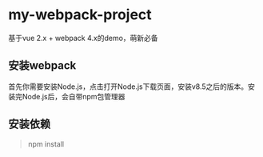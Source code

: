 # my-webpack-project
基于vue 2.x + webpack 4.x的demo，萌新必备
## 安装webpack
首先你需要安装Node.js，点击打开Node.js下载页面，安装v8.5之后的版本。安装完Node.js后，会自带npm包管理器
## 安装依赖
> npm install
